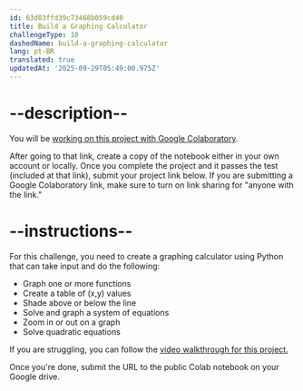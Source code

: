```yaml
---
id: 63d83ffd39c73468b059cd40
title: Build a Graphing Calculator
challengeType: 10
dashedName: build-a-graphing-calculator
lang: pt-BR
translated: true
updatedAt: '2025-09-29T05:49:00.975Z'
---
```


# --description--

You will be <a href="https://colab.research.google.com/drive/1BHKshb67jWVVZQ9VlzQOpdFA-gzJkSUF?usp=sharing" target="_blank" rel="noopener noreferrer nofollow">working on this project with Google Colaboratory</a>.

After going to that link, create a copy of the notebook either in your own account or locally. Once you complete the project and it passes the test (included at that link), submit your project link below. If you are submitting a Google Colaboratory link, make sure to turn on link sharing for "anyone with the link."

# --instructions--

For this challenge, you need to create a graphing calculator using Python that can take input and do the following:

- Graph one or more functions
- Create a table of (x,y) values
- Shade above or below the line
- Solve and graph a system of equations
- Zoom in or out on a graph
- Solve quadratic equations

If you are struggling, you can follow the <a href="https://www.youtube.com/embed/EM0yNdZBdfQ" target="_blank" rel="noopener noreferrer nofollow">video walkthrough for this project.</a>

Once you're done, submit the URL to the public Colab notebook on your Google drive.

